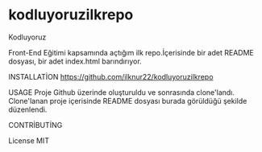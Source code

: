 # kodluyoruzilkrepo
Kodluyoruz  

Front-End Eğitimi kapsamında açtığım ilk repo.İçerisinde bir adet README dosyası, bir adet index.html barındırıyor.


INSTALLATİON
https://github.com/ilknur22/kodluyoruzilkrepo


USAGE
Proje Github üzerinde oluşturuldu ve sonrasında clone'landı. Clone'lanan proje içerisinde README dosyası burada görüldüğü şekilde düzenlendi.

CONTRİBUTİNG

License
MIT
